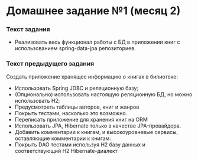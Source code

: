 # Домашнее задание №1 (месяц 2)

### Текст задания
* Реализовать весь функционал работы с БД в приложении книг с использованием spring-data-jpa репозиториев.

### Текст предыдущего задания
Создать приложение хранящее информацию о книгах в билиотеке:
* Использовать Spring JDBC и реляционную базу;
* (Опционально) использовать настоящую реляционную БД, но можно использовать H2;
* Предусмотреть таблицы авторов, книг и жанров
* Покрыть тестами, насколько это возможно.
* Переписать приложение для хранения книг на ORM
* Использовать JPA, Hibernate только в качестве JPA-провайдера.
* Добавить комментарии к книгам, и высокоуровневые сервисы, оставляющие комментарии к книгам.
* Покрыть DAO тестами используя H2 базу данных и соответствующий H2 Hibernate-диалект

